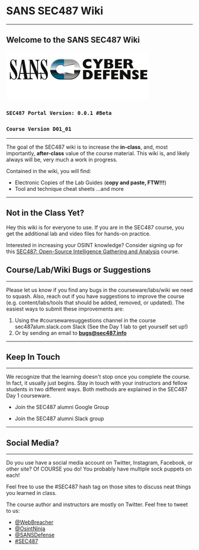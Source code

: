 SANS SEC487 Wiki
==================

---

Welcome to the SANS SEC487 Wiki
----------


![Cyber Defense](SEC487/CyberDefense_logo.jpg)
### **`SEC487 Portal Version: 0.0.1 #Beta`**
### **`Course Version D01_01`**

---

The goal of the SEC487 wiki is to increase the **in-class**, and, most importantly, **after-class** value of the course material. This wiki is, and likely always will be, very much a work in progress.

Contained in the wiki, you will find:
- Electronic Copies of the Lab Guides (**copy and paste, FTW!!!**)
- Tool and technique cheat sheets
...and more

---

Not in the Class Yet?
-----------
Hey this wiki is for everyone to use. If you are in the SEC487 course, you get the additional lab and video files for hands-on practice.

Interested in increasing your OSINT knowledge? Consider signing up for this [SEC487: Open-Source Intelligence Gathering and Analysis](https://www.sans.org/course/open-source-intelligence-gathering) course.


Course/Lab/Wiki Bugs or Suggestions
----------

---

Please let us know if you find any bugs in the courseware/labs/wiki we need to squash. Also, reach out if you have suggestions to improve the course (e.g. content/labs/tools that should be added, removed, or updated). The easiest ways to submit these improvements are:

1. Using the #coursewaresuggestions channel in the course sec487alum.slack.com Slack (See the Day 1 lab to get yourself set up!)
2. Or by sending an email to **<bugs@sec487.info>**

---

Keep In Touch
----------

---

We recognize that the learning doesn't stop once you complete the course. In fact, it usually just begins. Stay in touch with your instructors and fellow students in two different ways. Both methods are explained in the SEC487 Day 1 courseware.

- Join the SEC487 alumni Google Group

- Join the SEC487 alumni Slack group

---

Social Media?
----------

---
Do you use have a social media account on Twitter, Instagram, Facebook, or other site? Of COURSE you do! You probably have multiple sock puppets on each! 

Feel free to use the #SEC487 hash tag on those sites to discuss neat things you learned in class.

The course author and instructors are mostly on Twitter. Feel free to tweet to us:

- [@WebBreacher](https://twitter.com/webbreacher)
- [@OsintNinja](https://twitter.com/osintninja)
- [@SANSDefense](https://twitter.com/sansdefense)
- [#SEC487](https://twitter.com/search?q=%23sec487&src=typd)